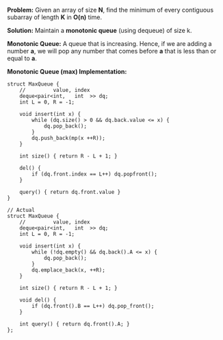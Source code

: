 **Problem:** Given an array of size **N**, find the minimum of every contiguous subarray of 
length **K** in **O(n)** time.

**Solution:** Maintain a **monotonic queue** (using dequeue) of size k.

**Monotonic Queue:** A queue that is increasing. Hence, if we are adding a number **a**, we 
will pop any number that comes before **a** that is less than or equal to **a**.

**Monotonic Queue (max) Implementation:**

```
struct MaxQueue {
    //         value, index
    deque<pair<int,   int  >> dq;
    int L = 0, R = -1;
    
    void insert(int x) {
        while (dq.size() > 0 && dq.back.value <= x) {
            dq.pop_back();
        }
        dq.push_back(mp(x ++R));
    }
    
    int size() { return R - L + 1; }
    
    del() {
        if (dq.front.index == L++) dq.popfront();
    }
    
    query() { return dq.front.value }
}

// Actual
struct MaxQueue {
    //         value, index
    deque<pair<int,   int  >> dq;
    int L = 0, R = -1;

    void insert(int x) {
        while (!dq.empty() && dq.back().A <= x) {
            dq.pop_back();
        }
        dq.emplace_back(x, ++R);
    }

    int size() { return R - L + 1; }

    void del() {
        if (dq.front().B == L++) dq.pop_front();
    }

    int query() { return dq.front().A; }
};
```